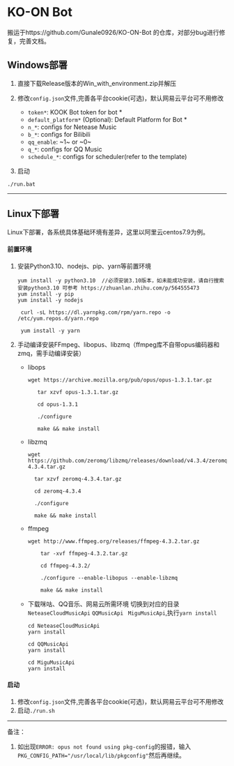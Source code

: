 # KO-ON Bot



搬运于https://github.com/Gunale0926/KO-ON-Bot 的仓库，对部分bug进行修复，完善文档。



## Windows部署

1. 直接下载Release版本的Win_with_environment.zip并解压
2. 修改`config.json`文件,完善各平台cookie(可选)，默认网易云平台可不用修改
   - `token*`: KOOK Bot token for bot *
   - `default_platform*` (Optional): Default Platform for Bot *
   - `n_*`: configs for Netease Music
   - `b_*`: configs for Bilibili
   - `qq_enable`: ~1~ or ~0~
   - `q_*`: configs for QQ Music
   - `schedule_*`: configs for scheduler(refer to the template)

3. 启动

```shell
./run.bat
```

---



## Linux下部署

Linux下部署，各系统具体基础环境有差异，这里以阿里云centos7.9为例。

#### 前置环境

1. 安装Python3.10、nodejs、pip、yarn等前置环境

   ```shell
   yum install -y python3.10  //必须安装3.10版本，如未能成功安装，请自行搜索安装python3.10 可参考 https://zhuanlan.zhihu.com/p/564555473
   yum install -y pip
   yum install -y nodejs
   
    curl -sL https://dl.yarnpkg.com/rpm/yarn.repo -o /etc/yum.repos.d/yarn.repo
    
    yum install -y yarn
   ```

2. 手动编译安装FFmpeg、libopus、libzmq（ffmpeg库不自带opus编码器和zmq，需手动编译安装）

   * libops 

     ```shell
     wget https://archive.mozilla.org/pub/opus/opus-1.3.1.tar.gz
          
        tar xzvf opus-1.3.1.tar.gz  
        
        cd opus-1.3.1  
        
        ./configure  
        
        make && make install  
     ```

   * libzmq

     ```shell
     wget https://github.com/zeromq/libzmq/releases/download/v4.3.4/zeromq-4.3.4.tar.gz
     
       tar xzvf zeromq-4.3.4.tar.gz
       
       cd zeromq-4.3.4
       
       ./configure
       
       make && make install
     ```

   * ffmpeg

     ```shell
     wget http://www.ffmpeg.org/releases/ffmpeg-4.3.2.tar.gz
     
         tar -xvf ffmpeg-4.3.2.tar.gz
     
         cd ffmpeg-4.3.2/
     
         ./configure --enable-libopus --enable-libzmq
     
         make && make install
     ```

   * 下载咪咕、QQ音乐、网易云所需环境
   切换到对应的目录`NeteaseCloudMusicApi`   `QQMusicApi`  ` MiguMusicApi`,执行`yarn install`

     ```shell
     cd NeteaseCloudMusicApi
     yarn install
     
     cd QQMusicApi
     yarn install
     
     cd MiguMusicApi
     yarn install
     ```


#### 启动

1. 修改`config.json`文件,完善各平台cookie(可选)，默认网易云平台可不用修改
2. 启动`./run.sh`


---
备注：
1. 如出现`ERROR: opus not found using pkg-config`的报错，输入`PKG_CONFIG_PATH="/usr/local/lib/pkgconfig"`然后再继续。

